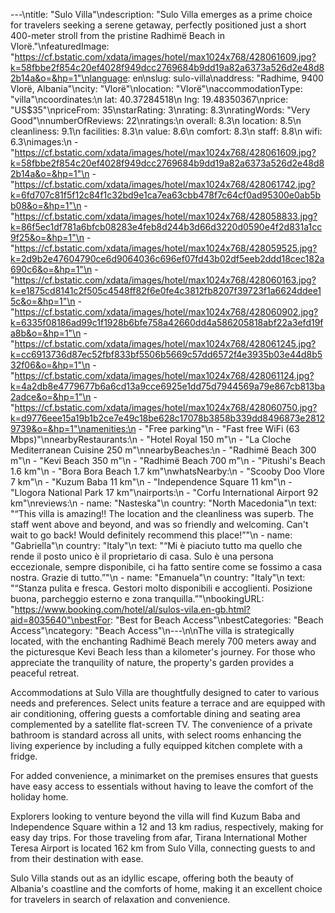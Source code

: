 ---\ntitle: "Sulo Villa"\ndescription: "Sulo Villa emerges as a prime choice for travelers seeking a serene getaway, perfectly positioned just a short 400-meter stroll from the pristine Radhimë Beach in Vlorë."\nfeaturedImage: "https://cf.bstatic.com/xdata/images/hotel/max1024x768/428061609.jpg?k=58fbbe2f854c20ef4028f949dcc2769684b9dd19a82a6373a526d2e48d82b14a&o=&hp=1"\nlanguage: en\nslug: sulo-villa\naddress: "Radhime, 9400 Vlorë, Albania"\ncity: "Vlorë"\nlocation: "Vlorë"\naccommodationType: "villa"\ncoordinates:\n  lat: 40.37284518\n  lng: 19.48350367\nprice: "US$35"\npriceFrom: 35\nstarRating: 3\nrating: 8.3\nratingWords: "Very Good"\nnumberOfReviews: 22\nratings:\n  overall: 8.3\n  location: 8.5\n  cleanliness: 9.1\n  facilities: 8.3\n  value: 8.6\n  comfort: 8.3\n  staff: 8.8\n  wifi: 6.3\nimages:\n  - "https://cf.bstatic.com/xdata/images/hotel/max1024x768/428061609.jpg?k=58fbbe2f854c20ef4028f949dcc2769684b9dd19a82a6373a526d2e48d82b14a&o=&hp=1"\n  - "https://cf.bstatic.com/xdata/images/hotel/max1024x768/428061742.jpg?k=6fd707c81f5f12c84f1c32bd9e1ca7ea63cbb478f7c64cf0ad95300e0ab5bb08&o=&hp=1"\n  - "https://cf.bstatic.com/xdata/images/hotel/max1024x768/428058833.jpg?k=86f5ec1df781a6bfcb08283e4feb8d244b3d66d3220d0590e4f2d831a1cc9f25&o=&hp=1"\n  - "https://cf.bstatic.com/xdata/images/hotel/max1024x768/428059525.jpg?k=2d9b2e47604790ce6d9064036c696ef07fd43b02df5eeb2ddd18cec182a690c6&o=&hp=1"\n  - "https://cf.bstatic.com/xdata/images/hotel/max1024x768/428060163.jpg?k=e1875cd8141c2f505c4548ff82f6e0fe4c3812fb8207f39723f1a6624ddee15c&o=&hp=1"\n  - "https://cf.bstatic.com/xdata/images/hotel/max1024x768/428060902.jpg?k=6335f08186ad99c1f1928b6bfe758a42660dd4a586205818abf22a3efd19fa8b&o=&hp=1"\n  - "https://cf.bstatic.com/xdata/images/hotel/max1024x768/428061245.jpg?k=cc6913736d87ec52fbf833bf5506b5669c57dd6572f4e3935b03e44d8b532f06&o=&hp=1"\n  - "https://cf.bstatic.com/xdata/images/hotel/max1024x768/428061124.jpg?k=4a2db8e4779677b6a6cd13a9cce6925e1dd75d7944569a79e867cb813ba2adce&o=&hp=1"\n  - "https://cf.bstatic.com/xdata/images/hotel/max1024x768/428060750.jpg?k=d9776eee15a19b1b2ce7e49c18be628c17078b3858b339dd8496873e28129739&o=&hp=1"\namenities:\n  - "Free parking"\n  - "Fast free WiFi (63 Mbps)"\nnearbyRestaurants:\n  - "Hotel Royal 150 m"\n  - "La Cloche Mediterranean Cuisine 250 m"\nnearbyBeaches:\n  - "Radhimë Beach 300 m"\n  - "Kevi Beach 350 m"\n  - "Radhimë Beach 700 m"\n  - "Pitushi's Beach 1.6 km"\n  - "Bora Bora Beach 1.7 km"\nwhatsNearby:\n  - "Scooby Doo Vlore 7 km"\n  - "Kuzum Baba 11 km"\n  - "Independence Square 11 km"\n  - "Llogora National Park 17 km"\nairports:\n  - "Corfu International Airport 92 km"\nreviews:\n  - name: "Nasteska"\n    country: "North Macedonia"\n    text: "“This villa is amazing!! The location and the cleanliness was superb. The staff went above and beyond, and was so friendly and welcoming. Can't wait to go back! Would definitely recommend this place!”"\n  - name: "Gabriella"\n    country: "Italy"\n    text: "“Mi è piaciuto tutto ma quello che rende il posto unico è il proprietario di casa. Sulo è una persona eccezionale, sempre disponibile, ci ha fatto sentire come se fossimo a casa nostra. Grazie di tutto.”"\n  - name: "Emanuela"\n    country: "Italy"\n    text: "“Stanza pulita e fresca. Gestori molto disponibili e accoglienti. Posizione buona, parcheggio esterno e zona tranquilla.”"\nbookingURL: "https://www.booking.com/hotel/al/sulos-vila.en-gb.html?aid=8035640"\nbestFor: "Best for Beach Access"\nbestCategories: "Beach Access"\ncategory: "Beach Access"\n---\n\nThe villa is strategically located, with the enchanting Radhimë Beach merely 700 meters away and the picturesque Kevi Beach less than a kilometer's journey. For those who appreciate the tranquility of nature, the property's garden provides a peaceful retreat.

Accommodations at Sulo Villa are thoughtfully designed to cater to various needs and preferences. Select units feature a terrace and are equipped with air conditioning, offering guests a comfortable dining and seating area complemented by a satellite flat-screen TV. The convenience of a private bathroom is standard across all units, with select rooms enhancing the living experience by including a fully equipped kitchen complete with a fridge.

For added convenience, a minimarket on the premises ensures that guests have easy access to essentials without having to leave the comfort of the holiday home.

Explorers looking to venture beyond the villa will find Kuzum Baba and Independence Square within a 12 and 13 km radius, respectively, making for easy day trips. For those traveling from afar, Tirana International Mother Teresa Airport is located 162 km from Sulo Villa, connecting guests to and from their destination with ease.

Sulo Villa stands out as an idyllic escape, offering both the beauty of Albania's coastline and the comforts of home, making it an excellent choice for travelers in search of relaxation and convenience.